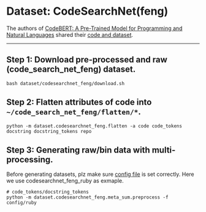 # Dataset: CodeSearchNet(feng)

The authors of [CodeBERT:
A Pre-Trained Model for Programming and Natural Languages](https://arxiv.org/pdf/2002.08155.pdf) shared
their [code and dataset](https://github.com/microsoft/CodeBERT).

<hr>

## Step 1: Download pre-processed and raw (code_search_net_feng) dataset.

```shell script
bash dataset/codesearchnet_feng/download.sh
```

## Step 2: Flatten attributes of code into ```~/code_search_net_feng/flatten/*```.

```shell script
python -m dataset.codesearchnet_feng.flatten -a code code_tokens docstring docstring_tokens repo
```

## Step 3: Generating raw/bin data with multi-processing.

Before generating datasets, plz make sure [config file](./config/ruby.yml) is set correctly. Here we use codesearchnet_feng_ruby
as exmaple.

```shell script
# code_tokens/docstring_tokens
python -m dataset.codesearchnet_feng.meta_sum.preprocess -f config/ruby
```